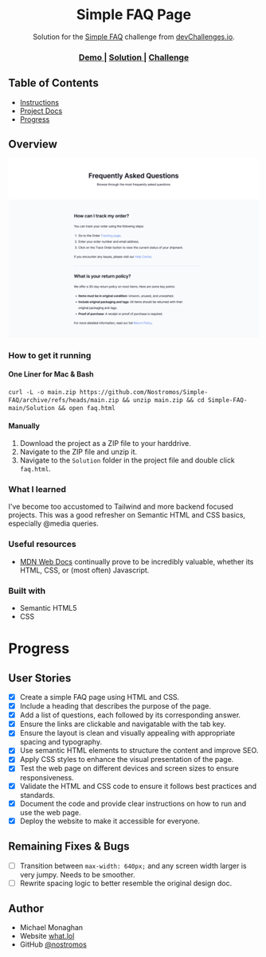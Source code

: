 <h1 align="center">Simple FAQ Page</h1>

<div align="center">
   Solution for the <a href="https://devchallenges.io/challenge/simple-faq-challenge" target="_blank">Simple FAQ</a> challenge from <a href="http://devchallenges.io" target="_blank">devChallenges.io</a>.
</div>

<div align="center">
  <h3>
    <a href="https://nostromos.github.io/Simple-FAQ/Solution/faq.html">
      Demo
    </a>
    <span> | </span>
    <a href="/Solution/">
      Solution
    </a>
    <span> | </span>
    <a href="https://devchallenges.io/challenge/simple-faq-challenge">
      Challenge
    </a>
  </h3>
</div>

<!-- TABLE OF CONTENTS -->

## Table of Contents
  - [Instructions](/Project/INSTRUCTIONS.md)
  - [Project Docs](/Project/)
  - [Progress](#progress)
<!-- OVERVIEW -->

## Overview

![screenshot](./Solution/images/Screenshot%20-%20Desktop.png)

### How to get it running
#### One Liner for Mac & Bash
```
curl -L -o main.zip https://github.com/Nostromos/Simple-FAQ/archive/refs/heads/main.zip && unzip main.zip && cd Simple-FAQ-main/Solution && open faq.html
```

#### Manually
1. Download the project as a ZIP file to your harddrive.
2. Navigate to the ZIP file and unzip it.
3. Navigate to the `Solution` folder in the project file and double click `faq.html`.

### What I learned
I've become too accustomed to Tailwind and more backend focused projects. This was a good refresher on Semantic HTML and CSS basics, especially @media queries. 

### Useful resources
- [MDN Web Docs](https://developer.mozilla.org/) continually prove to be incredibly valuable, whether its HTML, CSS, or (most often) Javascript.

### Built with

- Semantic HTML5
- CSS

# Progress
## User Stories
- [x] Create a simple FAQ page using HTML and CSS.
- [x] Include a heading that describes the purpose of the page.
- [x] Add a list of questions, each followed by its corresponding answer.
- [x] Ensure the links are clickable and navigatable with the tab key.
- [x] Ensure the layout is clean and visually appealing with appropriate spacing and typography.
- [x] Use semantic HTML elements to structure the content and improve SEO.
- [x] Apply CSS styles to enhance the visual presentation of the page.
- [x] Test the web page on different devices and screen sizes to ensure responsiveness.
- [x] Validate the HTML and CSS code to ensure it follows best practices and standards.
- [x] Document the code and provide clear instructions on how to run and use the web page.
- [x] Deploy the website to make it accessible for everyone.

## Remaining Fixes & Bugs
- [ ] Transition between `max-width: 640px;` and any screen width larger is very jumpy. Needs to be smoother. 
- [ ] Rewrite spacing logic to better resemble the original design doc.

## Author
- Michael Monaghan
- Website [what.lol](https://what.lol)
- GitHub [@nostromos](https://github.com/nostromos)